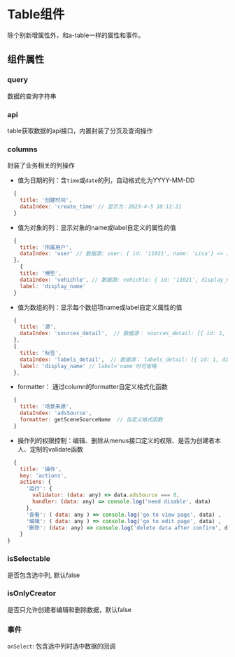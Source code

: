 # Table组件
除个别新增属性外，和a-table一样的属性和事件。

## 组件属性
### query
数据的查询字符串

### api
table获取数据的api接口，内置封装了分页及查询操作

### columns
封装了业务相关的列操作
+ 值为日期的列：含`time`或`date`的列，自动格式化为YYYY-MM-DD
``` javascript
  { 
    title: '创建时间', 
    dataIndex: 'create_time' // 显示为：2023-4-5 10:12:21
  }
```
+ 值为对象的列：显示对象的name或label自定义的属性的值
``` javascript
  { 
    title: '所属用户', 
    dataIndex: 'user' // 数据源: user: { id: '11021', name: 'Lisa'} => 显示为： Lisa
  }，
    { 
    title: '模型', 
    dataIndex: 'vehichle', // 数据源: vehichle: { id: '11021', display_name: 'Lisa'} => 显示为： Lisa
    label: 'display_name'
  }
```
+ 值为数组的列：显示每个数组项name或label自定义属性的值
```javascript
  { 
    title: '源', 
    dataIndex: 'sources_detail',  // 数据源： sources_detail: [{ id: 1, name: '国家' }]
  },
  { 
    title: '标签', 
    dataIndex: 'labels_detail',  // 数据源： labels_detail: [{ id: 1, display_name: '通用标签' }]
    label: 'display_name' // label='name'时可省略
  },
```
+ formatter： 通过column的formatter自定义格式化函数
``` javascript
  { 
    title: '场景来源', 
    dataIndex: 'adsSource', 
    formatter: getSceneSourceName  // 自定义格式函数
  }
```
+ 操作列的权限控制：编辑、删除从menus接口定义的权限、是否为创建者本人、定制的validate函数
```javascript
  {
    title: '操作',
    key: 'actions',
    actions: {  
      '运行': {
        validator: (data: any) => data.adsSource === 0,
        handler: (data: any) => console.log('need disable', data)
      },
      '查看': ( data: any ) => console.log('go to view page', data) ,
      '编辑': ( data: any ) => console.log('go to edit page', data) ,
      '删除': (data: any) => console.log('delete data after confirm', data)
    }
}
``` 

### isSelectable
是否包含选中列, 默认false

### isOnlyCreator
是否只允许创建者编辑和删除数据，默认false

### 事件
`onSelect`: 包含选中列时选中数据的回调

